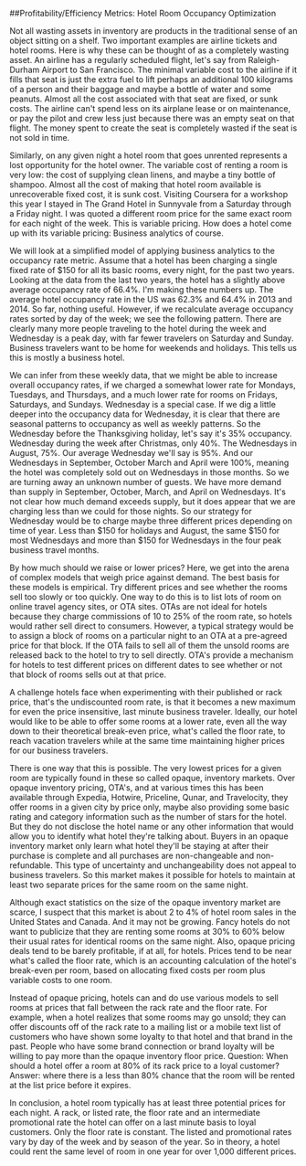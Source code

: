 ##Profitability/Efficiency Metrics: Hotel Room Occupancy Optimization

Not all wasting assets in inventory are products in the traditional sense of an object sitting on a shelf. Two important examples are airline tickets and hotel rooms. Here is why these can be thought of as a completely wasting asset. An airline has a regularly scheduled flight, let's say from Raleigh-Durham Airport to San Francisco. The minimal variable cost to the airline if it fills that seat is just the extra fuel to lift perhaps an additional 100 kilograms of a person and their baggage and maybe a bottle of water and some peanuts. Almost all the cost associated with that seat are fixed, or sunk costs. The airline can't spend less on its airplane lease or on maintenance, or pay the pilot and crew less just because there was an empty seat on that flight. The money spent to create the seat is completely wasted if the seat is not sold in time.

Similarly, on any given night a hotel room that goes unrented represents a lost opportunity for the hotel owner. The variable cost of renting a room is very low: the cost of supplying clean linens, and maybe a tiny bottle of shampoo. Almost all the cost of making that hotel room available is unrecoverable fixed cost, it is sunk cost. Visiting Coursera for a workshop this year I stayed in The Grand Hotel in Sunnyvale from a Saturday through a Friday night. I was quoted a different room price for the same exact room for each night of the week. This is variable pricing. How does a hotel come up with its variable pricing: Business analytics of course.

We will look at a simplified model of applying business analytics to the occupancy rate metric. Assume that a hotel has been charging a single fixed rate of $150 for all its basic rooms, every night, for the past two years. Looking at the data from the last two years, the hotel has a slightly above average occupancy rate of 66.4%. I'm making these numbers up. The average hotel occupancy rate in the US was 62.3% and 64.4% in 2013 and 2014. So far, nothing useful. However, if we recalculate average occupancy rates sorted by day of the week; we see the following pattern. There are clearly many more people traveling to the hotel during the week and Wednesday is a peak day, with far fewer travelers on Saturday and Sunday. Business travelers want to be home for weekends and holidays. This tells us this is mostly a business hotel.

We can infer from these weekly data, that we might be able to increase overall occupancy rates, if we charged a somewhat lower rate for Mondays, Tuesdays, and Thursdays, and a much lower rate for rooms on Fridays, Saturdays, and Sundays. Wednesday is a special case. If we dig a little deeper into the occupancy data for Wednesday, it is clear that there are seasonal patterns to occupancy as well as weekly patterns. So the Wednesday before the Thanksgiving holiday, let's say it's 35% occupancy. Wednesday during the week after Christmas, only 40%. The Wednesdays in August, 75%. Our average Wednesday we'll say is 95%. And our Wednesdays in September, October March and April were 100%, meaning the hotel was completely sold out on Wednesdays in those months. So we are turning away an unknown number of guests. We have more demand than supply in September, October, March, and April on Wednesdays. It's not clear how much demand exceeds supply, but it does appear that we are charging less than we could for those nights. So our strategy for Wednesday would be to charge maybe three different prices depending on time of year. Less than $150 for holidays and August, the same $150 for most Wednesdays and more than $150 for Wednesdays in the four peak business travel months.

By how much should we raise or lower prices? Here, we get into the arena of complex models that weigh price against demand. The best basis for these models is empirical. Try different prices and see whether the rooms sell too slowly or too quickly. One way to do this is to list lots of room on online travel agency sites, or OTA sites. OTAs are not ideal for hotels because they charge commissions of 10 to 25% of the room rate, so hotels would rather sell direct to consumers. However, a typical strategy would be to assign a block of rooms on a particular night to an OTA at a pre-agreed price for that block. If the OTA fails to sell all of them the unsold rooms are released back to the hotel to try to sell directly. OTA's provide a mechanism for hotels to test different prices on different dates to see whether or not that block of rooms sells out at that price.

A challenge hotels face when experimenting with their published or rack price, that's the undiscounted room rate, is that it becomes a new maximum for even the price insensitive, last minute business traveler. Ideally, our hotel would like to be able to offer some rooms at a lower rate, even all the way down to their theoretical break-even price, what's called the floor rate, to reach vacation travelers while at the same time maintaining higher prices for our business travelers.

There is one way that this is possible. The very lowest prices for a given room are typically found in these so called opaque, inventory markets. Over opaque inventory pricing, OTA's, and at various times this has been available through Expedia, Hotwire, Priceline, Qunar, and Travelocity, they offer rooms in a given city by price only, maybe also providing some basic rating and category information such as the number of stars for the hotel. But they do not disclose the hotel name or any other information that would allow you to identify what hotel they're talking about. Buyers in an opaque inventory market only learn what hotel they'll be staying at after their purchase is complete and all purchases are non-changeable and non-refundable. This type of uncertainty and unchangeability does not appeal to business travelers. So this market makes it possible for hotels to maintain at least two separate prices for the same room on the same night.

Although exact statistics on the size of the opaque inventory market are scarce, I suspect that this market is about 2 to 4% of hotel room sales in the United States and Canada. And it may not be growing. Fancy hotels do not want to publicize that they are renting some rooms at 30% to 60% below their usual rates for identical rooms on the same night. Also, opaque pricing deals tend to be barely profitable, if at all, for hotels. Prices tend to be near what's called the floor rate, which is an accounting calculation of the hotel's break-even per room, based on allocating fixed costs per room plus variable costs to one room.

Instead of opaque pricing, hotels can and do use various models to sell rooms at prices that fall between the rack rate and the floor rate. For example, when a hotel realizes that some rooms may go unsold; they can offer discounts off of the rack rate to a mailing list or a mobile text list of customers who have shown some loyalty to that hotel and that brand in the past. People who have some brand connection or brand loyalty will be willing to pay more than the opaque inventory floor price. Question: When should a hotel offer a room at 80% of its rack price to a loyal customer? Answer: where there is a less than 80% chance that the room will be rented at the list price before it expires.

In conclusion, a hotel room typically has at least three potential prices for each night. A rack, or listed rate, the floor rate and an intermediate promotional rate the hotel can offer on a last minute basis to loyal customers. Only the floor rate is constant. The listed and promotional rates vary by day of the week and by season of the year. So in theory, a hotel could rent the same level of room in one year for over 1,000 different prices.